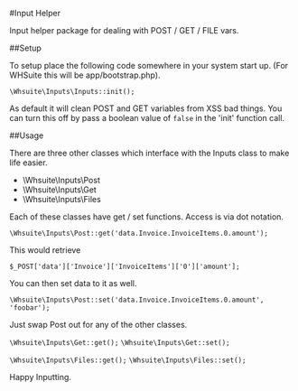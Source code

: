 #Input Helper

Input helper package for dealing with POST / GET / FILE vars.

##Setup

To setup place the following code somewhere in your system start up. (For WHSuite this will be app/bootstrap.php).

```
\Whsuite\Inputs\Inputs::init();
```
As default it will clean POST and GET variables from XSS bad things. You can turn this off by pass a boolean value of `false` in the 'init' function call.

##Usage

There are three other classes which interface with the Inputs class to make life easier.

- \Whsuite\Inputs\Post
- \Whsuite\Inputs\Get
- \Whsuite\Inputs\Files

Each of these classes have get / set functions. Access is via dot notation.

```\Whsuite\Inputs\Post::get('data.Invoice.InvoiceItems.0.amount');```

This would retrieve

```$_POST['data']['Invoice']['InvoiceItems']['0']['amount'];```

You can then set data to it as well.

```\Whsuite\Inputs\Post::set('data.Invoice.InvoiceItems.0.amount', 'foobar');```

Just swap Post out for any of the other classes.

```\Whsuite\Inputs\Get::get();```
```\Whsuite\Inputs\Get::set();```

```\Whsuite\Inputs\Files::get();```
```\Whsuite\Inputs\Files::set();```

Happy Inputting.